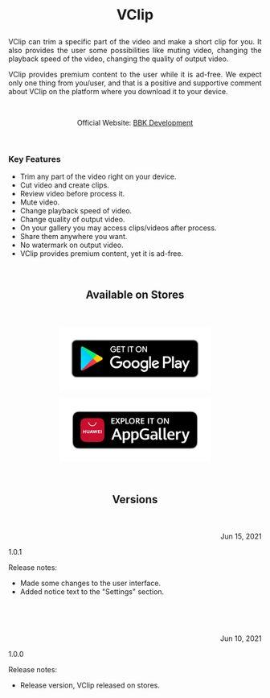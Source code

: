 # <p align="center">VClip</p> 

<p align="justify">VClip can trim a specific part of the video and make a short clip for you. It also provides the user some possibilities like muting video, changing the playback speed of the video, changing the quality of output video.</p>

<p align="justify">VClip provides premium content to the user while it is ad-free. We expect only one thing from you/user, and that is a positive and supportive comment about VClip on the platform where you download it to your device.</p>

&nbsp;

<p align="center">Official Website: <a href="https://www.bbkdevelopment.com/bbk-development/ardublu">BBK Development</a></p>

&nbsp;

### Key Features
-	Trim any part of the video right on your device.
-   Cut video and create clips.
-   Review video before process it.
-   Mute video.
-   Change playback speed of video.
-   Change quality of output video.
-   On your gallery you may access clips/videos after process.
-   Share them anywhere you want.
-   No watermark on output video.
-   VClip provides premium content, yet it is ad-free.

&nbsp;

## <p align="center">Available on Stores</p> 

&nbsp;

[<p align="center"><img src="images/badge-black1.png" width="300"></p>](https://play.google.com/store/apps/details?id=com.BBKDevelopment.VClip)[<p align="center"><img src="images/badge-black2.png" width="300"></p>](https://appgallery.huawei.com/#/app/C104413665)

&nbsp;

## <p align="center">Versions</p> 

&nbsp;

<p align=right>Jun 15, 2021</p>
<p align=left>1.0.1</p> 

Release notes:

- Made some changes to the user interface. 
- Added notice text  to the "Settings" section.

&nbsp;

&nbsp;

<p align=right>Jun 10, 2021</p>
<p align=left>1.0.0</p>

Release notes:

- Release version, VClip released on stores.
